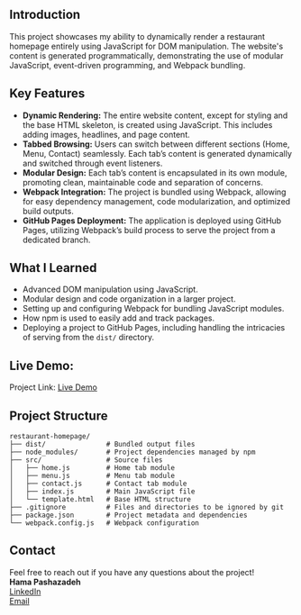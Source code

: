 ## Introduction
This project showcases my ability to dynamically render a restaurant homepage entirely using JavaScript for DOM manipulation. 
The website's content is generated programmatically, demonstrating the use of modular JavaScript, event-driven programming, and Webpack bundling.

## Key Features
- **Dynamic Rendering:** The entire website content, except for styling and the base HTML skeleton, is created using JavaScript. This includes adding images, headlines, and page content.
- **Tabbed Browsing:** Users can switch between different sections (Home, Menu, Contact) seamlessly. Each tab’s content is generated dynamically and switched through event listeners.
- **Modular Design:** Each tab’s content is encapsulated in its own module, promoting clean, maintainable code and separation of concerns.
- **Webpack Integration:** The project is bundled using Webpack, allowing for easy dependency management, code modularization, and optimized build outputs.
- **GitHub Pages Deployment:** The application is deployed using GitHub Pages, utilizing Webpack’s build process to serve the project from a dedicated branch.

## What I Learned
- Advanced DOM manipulation using JavaScript.
- Modular design and code organization in a larger project.
- Setting up and configuring Webpack for bundling JavaScript modules.
- How npm is used to easily add and track packages.
- Deploying a project to GitHub Pages, including handling the intricacies of serving from the `dist/` directory.

## Live Demo:
Project Link: [Live Demo](https://hamacodes.github.io/restaurant-page/)

## Project Structure
```
restaurant-homepage/
├── dist/               # Bundled output files
├── node_modules/       # Project dependencies managed by npm
├── src/                # Source files
│   ├── home.js         # Home tab module
│   ├── menu.js         # Menu tab module
│   ├── contact.js      # Contact tab module
│   ├── index.js        # Main JavaScript file
│   └── template.html   # Base HTML structure
├── .gitignore          # Files and directories to be ignored by git
├── package.json        # Project metadata and dependencies
└── webpack.config.js   # Webpack configuration
```

## Contact
Feel free to reach out if you have any questions about the project!  
**Hama Pashazadeh**  
[LinkedIn](https://linkedin.com/in/pashazad)  
[Email](mailto:pashazad@msu.edu)
